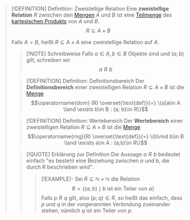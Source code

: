 > [!DEFINITION] Definition: Zweistellige Relation
> Eine **zweistellige Relation** $R$ zwischen den [Mengen](../Menge.md) $A$ und $B$ ist eine [Teilmenge](../Teilmenge.md) des [kartesischen Produkts](../Operationen%20mit%20Mengen/Kartesisches%20Produkt.md) von $A$ und $B$.
> $$R\subseteq A \times B$$
> 
> Falls $A=B$, heißt $R\subseteq A\times A$ eine zweistellige Relation auf $A$.
> 
> > [!NOTE] Schreibweise
> > Falls $a\in A,b\in B$ Objekte sind und $(a;b)$ gilt, schreiben wir 
> > $$a\,\, R\,\, b$$
> 
> > [!DEFINITION] Definition: Definitionsbereich
> > Der **Definitionsbereich** einer zweistelligen Relation $R\subseteq A\times B$ ist die [Menge](../Menge.md)
> > $$\operatorname{dom} (R) \overset{\text{def}}{=} \{a|a\in A \land \exists b\in B : (a; b)\in R\}$$
> 
> > [!DEFINITION] Definition: Wertebereich
> > Der **Wertebereich** einer zweistelligen Relation $R\subseteq A\times B$ ist die [Menge](../Menge.md)
> > $$\operatorname{rng}(R) \overset{\text{def}}{=} \{b\mid b\in B \land \exists a\in A : (a;b)\in R\}$$
> 
> > [!QUOTE] Erklärung zur Definition
> > Die Aussage $a \,\, R\,\, b$ bedeutet einfach "es besteht eine Beziehung zwischen $a$ und $b$, die durch $R$ beschrieben wird".
> > > [!EXAMPLE]-
> > > Sei $R\subseteq \mathbb{N}\times\mathbb{N}$ die Relation
> > > $$R=\{(a;b)\mid b \text{ ist ein Teiler von } a\}$$
> > > Falls $p\,\, R\,\, q$ gilt, also $(p; q) \in R$, so heißt das einfach, dass $p$ und $q$ in der vorgenannten Verbindung zueinander stehen, nämlich $q$ ist ein Teiler von $p$.